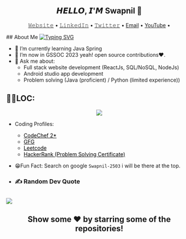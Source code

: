 <h2 align="center">𝙃𝙀𝙇𝙇𝙊, 𝙄'𝙈 Swapnil 👋</h2>
<p align="center">
  <a href="https://Swapnil-2503.github.io/Swapnil-2503">𝚆𝚎𝚋𝚜𝚒𝚝𝚎</a> •
  <a href="https://www.linkedin.com/in/swapnil-jadhav03">𝙻𝚒𝚗𝚔𝚎𝚍𝙸𝚗</a> •
  <a href="https://www.twitter.com/SwapNetFlix">𝚃𝚠𝚒𝚝𝚝𝚎𝚛</a> •
  <a href="mailto:Swapniljadhav6022@gmail.com">Email</a> •
  <a href="https://www.youtube.com/SwapNet">YouTube</a> •
</p>
## About Me
<a href="https://git.io/typing-svg"><img src="https://readme-typing-svg.demolab.com?font=Fira+Code&pause=1000&width=435&lines=MERN+Developer!;Android+App+Developer!;Full+Stack+Developer!;Problem+Solver!" alt="Typing SVG" /></a>

- 🌱 I’m currently learning Java Spring
- 🌱 I’m now in GSSOC 2023 yeah! open source contributions❤️.
- 💬 Ask me about: 
  - Full stack website development (ReactJs, SQL/NoSQL, NodeJs)
  - Android studio app development
  - Problem solving (Java (proficient) / Python (limited experience)) 
  
 
## 👨‍💻LOC:
<div align="center">
  <img align="center" src="https://api.githubtrends.io/user/svg/Swapnil-2603/langs?time_range=one_year&include_private=True&loc_metric=changed&theme=synthwaves">
</div>
 
 
- Coding Profiles:
  - <a href="https://www.codechef.com/users/the_sj" style="color: black !important;">CodeChef 2*</a>
  - <a href="https://auth.geeksforgeeks.org/user/swapniljadhav6022" style="color: black !important;">GFG</a>
  - <a href="https://leetcode.com/Swapnil-2503/" style="color: black !important;">Leetcode</a>
  - <a href="https://www.hackerrank.com/certificates/305cba93d7a4" style="color: black !important;">HackerRank (Problem Solving Certificate)</a>

- 😁Fun Fact: Search on google ```Swapnil-2503``` i will be there at the top.
- ### ✍️ Random Dev Quote
![](https://quotes-github-readme.vercel.app/api?type=horizontal&theme=radical)
---
<h2 align="center">Show some ❤️ by starring some of the repositories!</h2>
  

